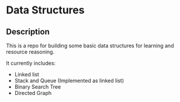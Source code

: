 # Data Structures

## Description

This is a repo for building some basic data structures for learning and resource reasoning.

It currently includes:

- Linked list
- Stack and Queue (Implemented as linked list)
- Binary Search Tree
- Directed Graph